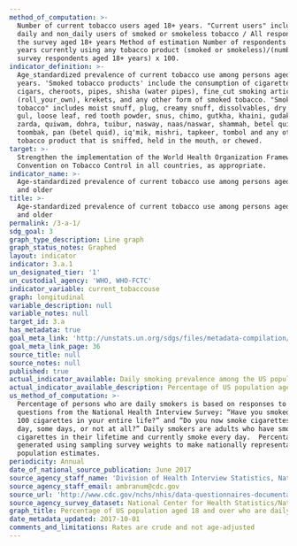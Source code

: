 ```yaml
---
method_of_computation: >-
  Number of current tobacco users aged 18+ years. "Current users" include both
  daily and non_daily users of smoked or smokeless tobacco / All respondents of
  the survey aged 18+ years Method of estimation Number of respondents aged 18+
  years currently using any tobacco product (smoked or smokeless)/(number of
  survey respondents aged 18+ years) x 100.
indicator_definition: >-
  Age_standardized prevalence of current tobacco use among persons aged 18+
  years. 'Smoked tobacco products' include the consumption of cigarettes, bidis,
  cigars, cheroots, pipes, shisha (water pipes), fine_cut smoking articles
  (roll_your_own), krekets, and any other form of smoked tobacco. "Smokeless
  tobacco" includes moist snuff, plug, creamy snuff, dissolvables, dry snuff,
  gul, loose leaf, red tooth powder, snus, chimo, gutkha, khaini, gudakhu,
  zarda, quiwam, dohra, tuibur, nasway, naas/naswar, shammah, betel quid,
  toombak, pan (betel quid), iq'mik, mishri, tapkeer, tombol and any other
  tobacco product that is sniffed, held in the mouth, or chewed.
target: >-
  Strengthen the implementation of the World Health Organization Framework
  Convention on Tobacco Control in all countries, as appropriate.
indicator_name: >-
  Age-standardized prevalence of current tobacco use among persons aged 15 years
  and older
title: >-
  Age-standardized prevalence of current tobacco use among persons aged 15 years
  and older
permalink: /3-a-1/
sdg_goal: 3
graph_type_description: Line graph
graph_status_notes: Graphed
layout: indicator
indicator: 3.a.1
un_designated_tier: '1'
un_custodial_agency: 'WHO, WHO-FCTC'
indicator_variable: current_tobaccouse
graph: longitudinal
variable_description: null
variable_notes: null
target_id: 3.a
has_metadata: true
goal_meta_link: 'http://unstats.un.org/sdgs/files/metadata-compilation/Metadata-Goal-3.pdf'
goal_meta_link_page: 36
source_title: null
source_notes: null
published: true
actual_indicator_available: Daily smoking prevalence among the US population aged 18 years and older
actual_indicator_available_description: Percentage of US population aged 18 and over who are daily smokers
us_method_of_computation: >-
  Percentage of persons who are daily smokers is based on responses to two
  questions from the National Health Interview Survey: “Have you smoked at least
  100 cigarettes in your entire life?” and “Do you now smoke cigarettes every
  day, some days, or not at all?” Daily smokers are adults who have smoked 100
  cigarettes in their lifetime and currently smoke every day.  Percentages are
  generated using sampling survey weights to make nationally representative
  population estimates.
periodicity: Annual
date_of_national_source_publication: June 2017
source_agency_staff_name: 'Division of Health Interview Statistics, National Center for Health Statistics'
source_agency_staff_email: ambranum@cdc.gov
source_url: 'http://www.cdc.gov/nchs/nhis/data-questionnaires-documentation.htm'
source_agency_survey_dataset: National Center for Health Statistics/National Health Interview Survey
graph_title: Percentage of US population aged 18 and over who are daily smokers
date_metadata_updated: 2017-10-01
comments_and_limitations: Rates are crude and not age-adjusted
---
```

